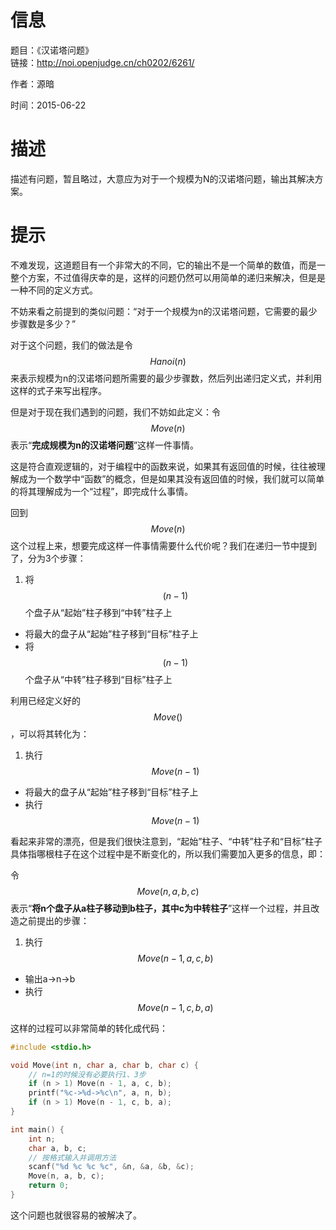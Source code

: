 # 信息
题目：《汉诺塔问题》  
链接：http://noi.openjudge.cn/ch0202/6261/

作者：源暗

时间：2015-06-22
  
# 描述

描述有问题，暂且略过，大意应为对于一个规模为N的汉诺塔问题，输出其解决方案。

# 提示

不难发现，这道题目有一个非常大的不同，它的输出不是一个简单的数值，而是一整个方案，不过值得庆幸的是，这样的问题仍然可以用简单的递归来解决，但是是一种不同的定义方式。

不妨来看之前提到的类似问题：“对于一个规模为n的汉诺塔问题，它需要的最少步骤数是多少？”

对于这个问题，我们的做法是令$$Hanoi(n)$$来表示规模为n的汉诺塔问题所需要的最少步骤数，然后列出递归定义式，并利用这样的式子来写出程序。

但是对于现在我们遇到的问题，我们不妨如此定义：令$$Move(n)$$表示“**完成规模为n的汉诺塔问题**”这样一件事情。

这是符合直观逻辑的，对于编程中的函数来说，如果其有返回值的时候，往往被理解成为一个数学中“函数”的概念，但是如果其没有返回值的时候，我们就可以简单的将其理解成为一个“过程”，即完成什么事情。

回到$$Move(n)$$这个过程上来，想要完成这样一件事情需要什么代价呢？我们在递归一节中提到了，分为3个步骤：

1. 将$$(n-1)$$个盘子从“起始”柱子移到“中转”柱子上
- 将最大的盘子从“起始”柱子移到“目标”柱子上
- 将$$(n-1)$$个盘子从“中转”柱子移到“目标”柱子上

利用已经定义好的$$Move()$$，可以将其转化为：

1. 执行$$Move(n-1)$$
- 将最大的盘子从“起始”柱子移到“目标”柱子上
- 执行$$Move(n-1)$$

看起来非常的漂亮，但是我们很快注意到，“起始”柱子、“中转”柱子和“目标”柱子具体指哪根柱子在这个过程中是不断变化的，所以我们需要加入更多的信息，即：

令$$Move(n, a, b, c)$$表示“**将n个盘子从a柱子移动到b柱子，其中c为中转柱子**”这样一个过程，并且改造之前提出的步骤：

1. 执行$$Move(n-1, a, c, b)$$
- 输出a->n->b
- 执行$$Move(n-1, c, b, a)$$

这样的过程可以非常简单的转化成代码：

```c
#include <stdio.h>

void Move(int n, char a, char b, char c) {
    // n=1的时候没有必要执行1、3步
	if (n > 1) Move(n - 1, a, c, b);
	printf("%c->%d->%c\n", a, n, b);
	if (n > 1) Move(n - 1, c, b, a);
}

int main() {
	int n;
	char a, b, c;
	// 按格式输入并调用方法
	scanf("%d %c %c %c", &n, &a, &b, &c);
	Move(n, a, b, c);
	return 0;
}
```

这个问题也就很容易的被解决了。
